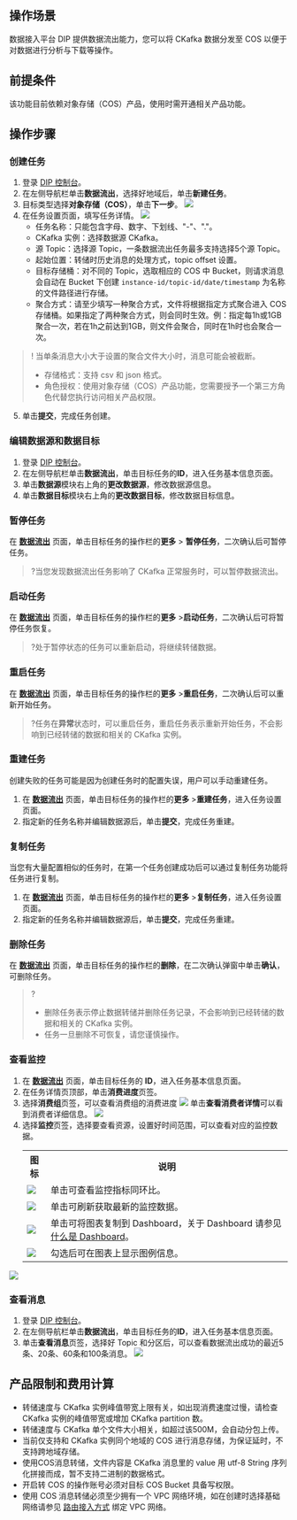 ## 操作场景

数据接入平台 DIP 提供数据流出能力，您可以将 CKafka 数据分发至 COS 以便于对数据进行分析与下载等操作。

## 前提条件

该功能目前依赖对象存储（COS）产品，使用时需开通相关产品功能。

## 操作步骤

### 创建任务

1. 登录 [DIP 控制台](https://console.cloud.tencent.com/ckafka/datahub-overview)。
2. 在左侧导航栏单击**数据流出**，选择好地域后，单击**新建任务**。
3. 目标类型选择**对象存储（COS）**，单击**下一步**。
   ![](https://qcloudimg.tencent-cloud.cn/raw/e9b02808e7d5373c210f39cbcbef88c6.png)
4. 在任务设置页面，填写任务详情。
   ![](https://qcloudimg.tencent-cloud.cn/raw/cf8b4779eaff3c3068a098e1e72927d8.png)
   - 任务名称：只能包含字母、数字、下划线、"-"、"."。
   - CKafka 实例：选择数据源 CKafka。
   - 源 Topic：选择源 Topic，一条数据流出任务最多支持选择5个源 Topic。
   - 起始位置：转储时历史消息的处理方式，topic offset 设置。
   - 目标存储桶：对不同的 Topic，选取相应的 COS 中 Bucket，则请求消息会自动在 Bucket 下创建 `instance-id/topic-id/date/timestamp` 为名称的文件路径进行存储。
   - 聚合方式：请至少填写一种聚合方式，文件将根据指定方式聚合进入 COS 存储桶。如果指定了两种聚合方式，则会同时生效。例：指定每1h或1GB聚合一次，若在1h之前达到1GB，则文件会聚合，同时在1h时也会聚合一次。
> ! 当单条消息大小大于设置的聚合文件大小时，消息可能会被截断。
>  - 存储格式：支持 csv 和 json 格式。
>  - 角色授权：使用对象存储（COS）产品功能，您需要授予一个第三方角色代替您执行访问相关产品权限。
5. 单击**提交**，完成任务创建。



### 编辑数据源和数据目标

1. 登录 [DIP 控制台](https://console.cloud.tencent.com/ckafka/datahub-overview)。
2. 在左侧导航栏单击**数据流出**，单击目标任务的**ID**，进入任务基本信息页面。
3. 单击**数据源**模块右上角的**更改数据源**，修改数据源信息。
4. 单击**数据目标**模块右上角的**更改数据目标**，修改数据目标信息。



### 暂停任务

在 **[数据流出](https://console.cloud.tencent.com/ckafka/datahub-sink)** 页面，单击目标任务的操作栏的**更多** > **暂停任务**，二次确认后可暂停任务。

> ?当您发现数据流出任务影响了 CKafka 正常服务时，可以暂停数据流出。

### 启动任务

在 **[数据流出](https://console.cloud.tencent.com/ckafka/datahub-sink)** 页面，单击目标任务的操作栏的**更多** >**启动任务**，二次确认后可将暂停任务恢复。

>?处于暂停状态的任务可以重新启动，将继续转储数据。

### 重启任务

在 **[数据流出](https://console.cloud.tencent.com/ckafka/datahub-sink)** 页面，单击目标任务的操作栏的**更多** >**重启任务**，二次确认后可以重新开始任务。

> ?任务在**异常**状态时，可以重启任务，重启任务表示重新开始任务，不会影响到已经转储的数据和相关的 CKafka 实例。

### 重建任务

创建失败的任务可能是因为创建任务时的配置失误，用户可以手动重建任务。

1. 在 **[数据流出](https://console.cloud.tencent.com/ckafka/datahub-sink)** 页面，单击目标任务的操作栏的**更多** >**重建任务**，进入任务设置页面。
2. 指定新的任务名称并编辑数据源后，单击**提交**，完成任务重建。

### 复制任务

当您有大量配置相似的任务时，在第一个任务创建成功后可以通过复制任务功能将任务进行复制。

1. 在 **[数据流出](https://console.cloud.tencent.com/ckafka/datahub-sink)** 页面，单击目标任务的操作栏的**更多** >**复制任务**，进入任务设置页面。
2. 指定新的任务名称并编辑数据源后，单击**提交**，完成任务重建。

### 删除任务

在  **[数据流出](https://console.cloud.tencent.com/ckafka/datahub-sink)** 页面，单击目标任务的操作栏的**删除**，在二次确认弹窗中单击**确认**，可删除任务。

> ?
>
> - 删除任务表示停止数据转储并删除任务记录，不会影响到已经转储的数据和相关的 CKafka 实例。
> - 任务一旦删除不可恢复，请您谨慎操作。



### 查看监控

1. 在  **[数据流出](https://console.cloud.tencent.com/ckafka/datahub-sink)** 页面，单击目标任务的 **ID**，进入任务基本信息页面。
2. 在任务详情页顶部，单击**消费进度**页签。
3. 选择**消费组**页签，可以查看消费组的消费进度
   ![](https://qcloudimg.tencent-cloud.cn/raw/6372df04909894e93d50eeaa0e475890.png)
   单击**查看消费者详情**可以看到消费者详细信息。
![](https://qcloudimg.tencent-cloud.cn/raw/1c76be59fd22bd3b59eaeeae2c73c261.png)
4. 选择**监控**页签，选择要查看资源，设置好时间范围，可以查看对应的监控数据。
   <table>
       <tr>
           <th>图标</th>
           <th>说明</th>
       </tr>
       <tr>
           <td><img src ="https://main.qcloudimg.com/raw/9ba57bbd3b8ef3efc4f687d63d27a46d.png" style ="margin:0"></td>
           <td>单击可查看监控指标同环比。</td>
       </tr>
       <tr>
           <td><img src ="https://main.qcloudimg.com/raw/34bdbdbdabb7b5720bf17d78c636a4ad.png" style ="margin:0"></td>
           <td>单击可刷新获取最新的监控数据。</td>
       </tr>
       <tr>
           <td><img src ="https://main.qcloudimg.com/raw/8f2bf7f4df9ddd959f0ecb69fdda8e4c.png" style ="margin:0"></td>
           <td>单击可将图表复制到 Dashboard，关于 Dashboard 请参见 <a href="https://cloud.tencent.com/document/product/248/47161">什么是 Dashboard</a>。</td>
       </tr>
       <tr>
           <td><img src ="https://main.qcloudimg.com/raw/af20129df7be46f33ab7d3598f6e9213.png" style ="margin:0"></td>
           <td>勾选后可在图表上显示图例信息。</td>
       </tr>
   </table>


![](https://qcloudimg.tencent-cloud.cn/raw/9f99e3ad88019620a3a8431d0d5e2217.png)



### 查看消息

1. 登录 [DIP 控制台](https://console.cloud.tencent.com/ckafka/datahub-overview)。
2. 在左侧导航栏单击**数据流出**，单击目标任务的**ID**，进入任务基本信息页面。
3. 单击**查看消息**页签，选择好 Topic 和分区后，可以查看数据流出成功的最近5条、20条、60条和100条消息。
   ![](https://qcloudimg.tencent-cloud.cn/raw/171fd12cb463579aec77a1702cbcf988.png)



## 产品限制和费用计算

- 转储速度与 CKafka 实例峰值带宽上限有关，如出现消费速度过慢，请检查 CKafka 实例的峰值带宽或增加 CKafka partition 数。
- 转储速度与 CKafka 单个文件大小相关，如超过该500M，会自动分包上传。
- 当前仅支持和 CKafka 实例同个地域的 COS 进行消息存储，为保证延时，不支持跨地域存储。
- 使用COS消息转储，文件内容是 CKafka 消息里的 value 用 utf-8 String 序列化拼接而成，暂不支持二进制的数据格式。
- 开启转 COS 的操作账号必须对目标 COS Bucket 具备写权限。
- 使用 COS 消息转储必须至少拥有一个 VPC 网络环境，如在创建时选择基础网络请参见 [路由接入方式](https://cloud.tencent.com/document/product/597/36348) 绑定 VPC 网络。
